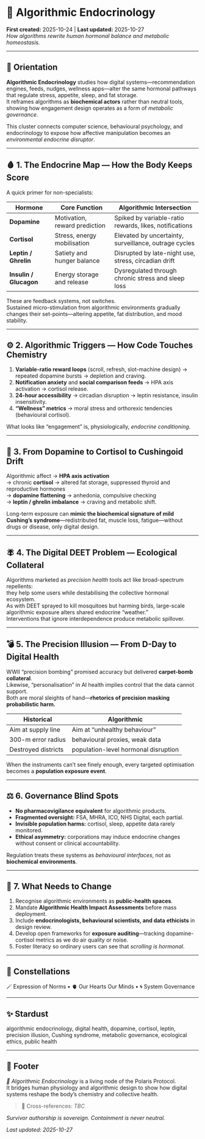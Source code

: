 # 🧬 Algorithmic Endocrinology  
**First created:** 2025-10-24 | **Last updated:** 2025-10-27  
*How algorithms rewrite human hormonal balance and metabolic homeostasis.*

---

## 🧭 Orientation  

**Algorithmic Endocrinology** studies how digital systems—recommendation engines, feeds, nudges, wellness apps—alter the same hormonal pathways that regulate stress, appetite, sleep, and fat storage.  
It reframes algorithms as **biochemical actors** rather than neutral tools, showing how engagement design operates as a form of *metabolic governance*.  

This cluster connects computer science, behavioural psychology, and endocrinology to expose how affective manipulation becomes an *environmental endocrine disruptor*.

---

## 🩸 1. The Endocrine Map — How the Body Keeps Score  

A quick primer for non-specialists:

| Hormone | Core Function | Algorithmic Intersection |
|----------|----------------|--------------------------|
| **Dopamine** | Motivation, reward prediction | Spiked by variable-ratio rewards, likes, notifications |
| **Cortisol** | Stress, energy mobilisation | Elevated by uncertainty, surveillance, outrage cycles |
| **Leptin / Ghrelin** | Satiety and hunger balance | Disrupted by late-night use, stress, circadian drift |
| **Insulin / Glucagon** | Energy storage and release | Dysregulated through chronic stress and sleep loss |

These are feedback systems, not switches.  
Sustained micro-stimulation from algorithmic environments gradually changes their set-points—altering appetite, fat distribution, and mood stability.

---

## ⚙️ 2. Algorithmic Triggers — How Code Touches Chemistry  

1. **Variable-ratio reward loops** (scroll, refresh, slot-machine design) → repeated dopamine bursts → depletion and craving.  
2. **Notification anxiety** and **social comparison feeds** → HPA axis activation → cortisol release.  
3. **24-hour accessibility** → circadian disruption → leptin resistance, insulin insensitivity.  
4. **“Wellness” metrics** → moral stress and orthorexic tendencies (behavioural cortisol).  

What looks like “engagement” is, physiologically, *endocrine conditioning*.

---

## 🧠 3. From Dopamine to Cortisol to Cushingoid Drift  

Algorithmic affect → **HPA axis activation**  
→ chronic **cortisol** → altered fat storage, suppressed thyroid and reproductive hormones  
→ **dopamine flattening** → anhedonia, compulsive checking  
→ **leptin / ghrelin imbalance** → craving and metabolic shift.  

Long-term exposure can **mimic the biochemical signature of mild Cushing’s syndrome**—redistributed fat, muscle loss, fatigue—without drugs or disease, only digital design.

---

## 🪰 4. The Digital DEET Problem — Ecological Collateral  

Algorithms marketed as *precision health* tools act like broad-spectrum repellents:  
they help some users while destabilising the collective hormonal ecosystem.  
As with DEET sprayed to kill mosquitoes but harming birds, large-scale algorithmic exposure alters shared endocrine “weather.”  
Interventions that ignore interdependence produce metabolic spillover.

---

## 💣 5. The Precision Illusion — From D-Day to Digital Health  

WWII “precision bombing” promised accuracy but delivered **carpet-bomb collateral**.  
Likewise, “personalisation” in AI health implies control that the data cannot support.  
Both are moral sleights of hand—**rhetorics of precision masking probabilistic harm.**

| Historical | Algorithmic |
|-------------|-------------|
| Aim at supply line | Aim at “unhealthy behaviour” |
| 300-m error radius | behavioural proxies, weak data |
| Destroyed districts | population-level hormonal disruption |

When the instruments can’t see finely enough, every targeted optimisation becomes a **population exposure event**.

---

## ⚖️ 6. Governance Blind Spots  

- **No pharmacovigilance equivalent** for algorithmic products.  
- **Fragmented oversight:** FSA, MHRA, ICO, NHS Digital, each partial.  
- **Invisible population harms:** cortisol, sleep, appetite data rarely monitored.  
- **Ethical asymmetry:** corporations may induce endocrine changes without consent or clinical accountability.  

Regulation treats these systems as *behavioural interfaces*, not as **biochemical environments**.

---

## 🌱 7. What Needs to Change  

1. Recognise algorithmic environments as **public-health spaces**.  
2. Mandate **Algorithmic Health Impact Assessments** before mass deployment.  
3. Include **endocrinologists, behavioural scientists, and data ethicists** in design review.  
4. Develop open frameworks for **exposure auditing**—tracking dopamine-cortisol metrics as we do air quality or noise.  
5. Foster literacy so ordinary users can see that *scrolling is hormonal*.

---

## 🌌 Constellations  

🪄 Expression of Norms • 🫀 Our Hearts Our Minds • 🌀 System Governance  

---

## ✨ Stardust  

algorithmic endocrinology, digital health, dopamine, cortisol, leptin, precision illusion, Cushing syndrome, metabolic governance, ecological ethics, public health  

---

## 🏮 Footer  

*🧬 Algorithmic Endocrinology* is a living node of the Polaris Protocol.  
It bridges human physiology and algorithmic design to show how digital systems reshape the body’s chemistry and collective health.  

> 📡 Cross-references: *TBC*  

*Survivor authorship is sovereign. Containment is never neutral.*  

_Last updated: 2025-10-27_
